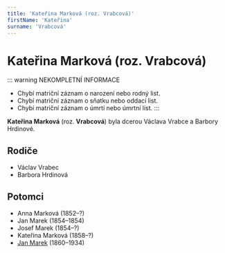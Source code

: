 ```yaml
---
title: 'Kateřina Marková (roz. Vrabcová)'
firstName: 'Kateřina'
surname: 'Vrabcová'
---
```


# Kateřina Marková (roz. Vrabcová)

::: warning NEKOMPLETNÍ INFORMACE
- Chybí matriční záznam o narození nebo rodný list.
- Chybí matriční záznam o sňatku nebo oddací list.
- Chybí matriční záznam o úmrtí nebo úmrtní list.
:::

**Kateřina Marková** (roz. **Vrabcová**) byla dcerou Václava Vrabce a Barbory Hrdinové.


## Rodiče

- Václav Vrabec
- Barbora Hrdinová


## Potomci

- Anna Marková (1852–?)
- Jan Marek (1854–1854)
- Josef Marek (1854–?)
- Kateřina Marková (1858–?)
- [Jan Marek](marek-jan-1860.md) (1860–1934)
